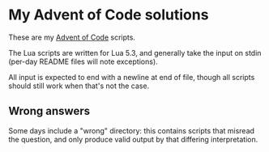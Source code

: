 # My Advent of Code solutions

These are my [Advent of Code][] scripts.

[Advent of Code]: https://adventofcode.com/

The Lua scripts are written for Lua 5.3, and generally take the input on stdin (per-day README files will note exceptions).

All input is expected to end with a newline at end of file, though all scripts should still work when that's not the case.

## Wrong answers

Some days include a "wrong" directory: this contains scripts that misread the question, and only produce valid output by that differing interpretation.
